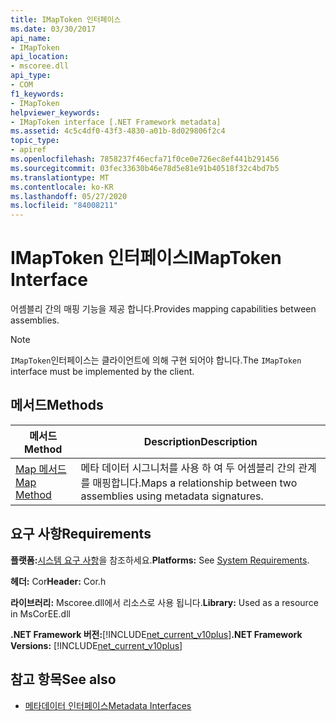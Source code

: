 ```yaml
---
title: IMapToken 인터페이스
ms.date: 03/30/2017
api_name:
- IMapToken
api_location:
- mscoree.dll
api_type:
- COM
f1_keywords:
- IMapToken
helpviewer_keywords:
- IMapToken interface [.NET Framework metadata]
ms.assetid: 4c5c4df0-43f3-4830-a01b-8d029806f2c4
topic_type:
- apiref
ms.openlocfilehash: 7858237f46ecfa71f0ce0e726ec8ef441b291456
ms.sourcegitcommit: 03fec33630b46e78d5e81e91b40518f32c4bd7b5
ms.translationtype: MT
ms.contentlocale: ko-KR
ms.lasthandoff: 05/27/2020
ms.locfileid: "84008211"
---
```

# <a name="imaptoken-interface"></a><span data-ttu-id="7c723-102">IMapToken 인터페이스</span><span class="sxs-lookup"><span data-stu-id="7c723-102">IMapToken Interface</span></span>
<span data-ttu-id="7c723-103">어셈블리 간의 매핑 기능을 제공 합니다.</span><span class="sxs-lookup"><span data-stu-id="7c723-103">Provides mapping capabilities between assemblies.</span></span>  
  
> [!NOTE]
> <span data-ttu-id="7c723-104">`IMapToken`인터페이스는 클라이언트에 의해 구현 되어야 합니다.</span><span class="sxs-lookup"><span data-stu-id="7c723-104">The `IMapToken` interface must be implemented by the client.</span></span>  
  
## <a name="methods"></a><span data-ttu-id="7c723-105">메서드</span><span class="sxs-lookup"><span data-stu-id="7c723-105">Methods</span></span>  
  
|<span data-ttu-id="7c723-106">메서드</span><span class="sxs-lookup"><span data-stu-id="7c723-106">Method</span></span>|<span data-ttu-id="7c723-107">Description</span><span class="sxs-lookup"><span data-stu-id="7c723-107">Description</span></span>|  
|------------|-----------------|  
|[<span data-ttu-id="7c723-108">Map 메서드</span><span class="sxs-lookup"><span data-stu-id="7c723-108">Map Method</span></span>](imaptoken-map-method.md)|<span data-ttu-id="7c723-109">메타 데이터 시그니처를 사용 하 여 두 어셈블리 간의 관계를 매핑합니다.</span><span class="sxs-lookup"><span data-stu-id="7c723-109">Maps a relationship between two assemblies using metadata signatures.</span></span>|  
  
## <a name="requirements"></a><span data-ttu-id="7c723-110">요구 사항</span><span class="sxs-lookup"><span data-stu-id="7c723-110">Requirements</span></span>  
 <span data-ttu-id="7c723-111">**플랫폼:**[시스템 요구 사항](../../get-started/system-requirements.md)을 참조하세요.</span><span class="sxs-lookup"><span data-stu-id="7c723-111">**Platforms:** See [System Requirements](../../get-started/system-requirements.md).</span></span>  
  
 <span data-ttu-id="7c723-112">**헤더:** Cor</span><span class="sxs-lookup"><span data-stu-id="7c723-112">**Header:** Cor.h</span></span>  
  
 <span data-ttu-id="7c723-113">**라이브러리:** Mscoree.dll에서 리소스로 사용 됩니다.</span><span class="sxs-lookup"><span data-stu-id="7c723-113">**Library:** Used as a resource in MsCorEE.dll</span></span>  
  
 <span data-ttu-id="7c723-114">**.NET Framework 버전:**[!INCLUDE[net_current_v10plus](../../../../includes/net-current-v10plus-md.md)]</span><span class="sxs-lookup"><span data-stu-id="7c723-114">**.NET Framework Versions:** [!INCLUDE[net_current_v10plus](../../../../includes/net-current-v10plus-md.md)]</span></span>  
  
## <a name="see-also"></a><span data-ttu-id="7c723-115">참고 항목</span><span class="sxs-lookup"><span data-stu-id="7c723-115">See also</span></span>

- [<span data-ttu-id="7c723-116">메타데이터 인터페이스</span><span class="sxs-lookup"><span data-stu-id="7c723-116">Metadata Interfaces</span></span>](metadata-interfaces.md)
